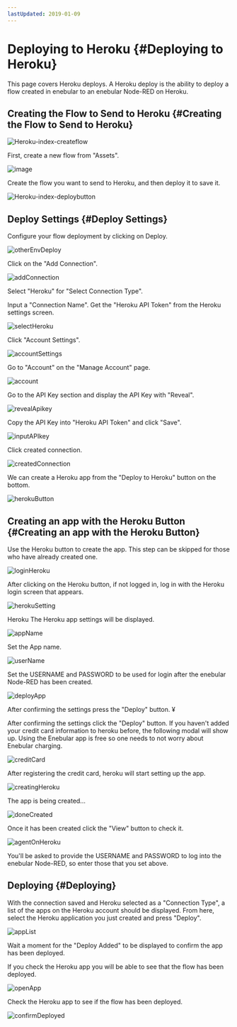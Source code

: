 ```yaml
---
lastUpdated: 2019-01-09
---
```


# Deploying to Heroku {#Deploying to Heroku}

This page covers Heroku deploys. A Heroku deploy is the ability to deploy a flow created in enebular to an enebular Node-RED on Heroku.

## Creating the Flow to Send to Heroku {#Creating the Flow to Send to Heroku}

![Heroku-index-createflow](./../../../../img/Deploy/Heroku-index-createflow.png)

First, create a new flow from "Assets".

![image](../../../_asset/images/Deploy/DeployFlow/Heroku/deploy-deployflow-heroku_02.png)

Create the flow you want to send to Heroku, and then deploy it to save it.

![Heroku-index-deploybutton](./../../../../img/Deploy/Heroku-index-deploybutton.png)

## Deploy Settings {#Deploy Settings}

Configure your flow deployment by clicking on Deploy.

![otherEnvDeploy](./../../../../img/GetStarted/FlowDeployment-otherEnvDeploy.png)

Click on the "Add Connection".

![addConnection](./../../../../img/GetStarted/FlowDeployment-addConnection.png)

Select "Heroku" for "Select Connection Type".

Input a "Connection Name". Get the "Heroku API Token" from the Heroku settings screen.

![selectHeroku](./../../../../img/GetStarted/FlowDeployment-selectHeroku.png)

Click "Account Settings".

![accountSettings](./../../../../img/GetStarted/FlowDeployment-accountSettings.png)

Go to "Account" on the "Manage Account" page.

![account](./../../../../img/GetStarted/FlowDeployment-account.png)

Go to the API Key section and display the API Key with "Reveal".

![revealApikey](./../../../../img/GetStarted/FlowDeployment-revealApikey.png)

Copy the API Key into "Heroku API Token" and click "Save".

![inputAPIkey](./../../../../img/GetStarted/FlowDeployment-inputAPIkey.png)

Click created connection.

![createdConnection](./../../../../img/GetStarted/FlowDeployment-createdConnection.png)

We can create a Heroku app from the "Deploy to Heroku" button on the bottom.

![herokuButton](./../../../../img/GetStarted/FlowDeployment-herokuButton.png)

## Creating an app with the Heroku Button {#Creating an app with the Heroku Button}

Use the Heroku button to create the app. This step can be skipped for those who have already created one.

![loginHeroku](./../../../../img/GetStarted/FlowDeployment-loginHeroku.png)

After clicking on the Heroku button, if not logged in, log in with the Heroku login screen that appears.

![herokuSetting](./../../../../img/GetStarted/FlowDeployment-herokuSetting.png)

Heroku The Heroku app settings will be displayed.

![appName](./../../../../img/GetStarted/FlowDeployment-appName.png)

Set the App name.

![userName](./../../../../img/GetStarted/FlowDeployment-userName.png)

Set the USERNAME and PASSWORD to be used for login after the enebular Node-RED has been created.

![deployApp](./../../../../img/GetStarted/FlowDeployment-deployApp.png)

After confirming the settings press the "Deploy" button. ¥

After confirming the settings click the "Deploy" button. If you haven't added your credit card information to heroku before, the following modal will show up.
Using the Enebular app is free so one needs to not worry about Enebular charging.

![creditCard](./../../../../img/GetStarted/FlowDeployment-creditCard.png)

After registering the credit card, heroku will start setting up the app.

![creatingHeroku](./../../../../img/GetStarted/FlowDeployment-creatingHeroku.png)

The app is being created...

![doneCreated](./../../../../img/GetStarted/FlowDeployment-doneCreated.png)

Once it has been created click the "View" button to check it.

![agentOnHeroku](./../../../../img/GetStarted/FlowDeployment-agentOnHeroku.png)

You'll be asked to provide the USERNAME and PASSWORD to log into the enebular Node-RED, so enter those that you set above.

## Deploying {#Deploying}

With the connection saved and Heroku selected as a "Connection Type", a list of the apps on the Heroku account should be displayed. From here, select the Heroku application you just created and press "Deploy".

![appList](./../../../../img/GetStarted/FlowDeployment-appList.png)

Wait a moment for the "Deploy Added" to be displayed to confirm the app has been deployed.

If you check the Heroku app you will be able to see that the flow has been deployed.

![openApp](./../../../../img/GetStarted/FlowDeployment-openApp.png)

Check the Heroku app to see if the flow has been deployed.

![confirmDeployed](./../../../../img/GetStarted/FlowDeployment-confirmDeployed.png)